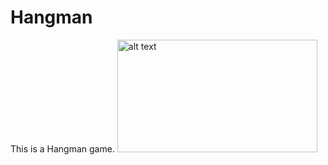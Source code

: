 # Hangman
This is a Hangman game.
<img src="http://url/to/img.png" alt="alt text" width="320" height="180">
